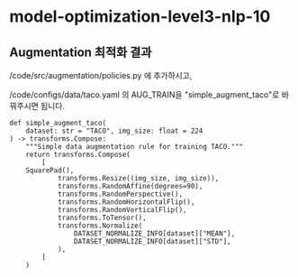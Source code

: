 # model-optimization-level3-nlp-10

## Augmentation 최적화 결과

/code/src/augmentation/policies.py 에 추가하시고,

/code/configs/data/taco.yaml 의 AUG_TRAIN을 "simple_augment_taco"로 바꿔주시면 됩니다.

```
def simple_augment_taco(
    dataset: str = "TACO", img_size: float = 224
) -> transforms.Compose:
    """Simple data augmentation rule for training TACO."""
    return transforms.Compose(
        [	
	SquarePad(),
            transforms.Resize((img_size, img_size)),
            transforms.RandomAffine(degrees=90),
            transforms.RandomPerspective(),
            transforms.RandomHorizontalFlip(),
            transforms.RandomVerticalFlip(),
            transforms.ToTensor(),
            transforms.Normalize(
                DATASET_NORMALIZE_INFO[dataset]["MEAN"],
                DATASET_NORMALIZE_INFO[dataset]["STD"],
            ),
        ]
    )
```
